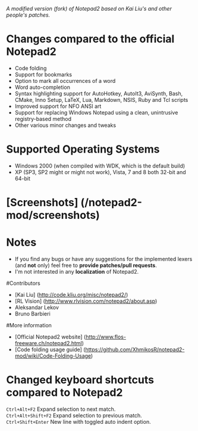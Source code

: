 _A modified version (fork) of Notepad2 based on Kai Liu's and other people's patches._

# Changes compared to the official Notepad2

* Code folding
* Support for bookmarks
* Option to mark all occurrences of a word
* Word auto-completion
* Syntax highlighting support for AutoHotkey, AutoIt3, AviSynth, Bash, CMake, Inno Setup, LaTeX, Lua, Markdown, NSIS, Ruby and Tcl scripts
* Improved support for NFO ANSI art
* Support for replacing Windows Notepad using a clean, unintrusive registry-based method
* Other various minor changes and tweaks


# Supported Operating Systems
* Windows 2000 (when compiled with WDK, which is the default build)
* XP (SP3, SP2 might or might not work), Vista, 7 and 8 both 32-bit and 64-bit


# [Screenshots] (/notepad2-mod/screenshots)


# Notes
* If you find any bugs or have any suggestions for the implemented lexers (and **not** only) feel free to **provide patches/pull requests**.
* I'm not interested in any **localization** of Notepad2.

#Contributors
* [Kai Liu] (http://code.kliu.org/misc/notepad2/)
* [RL Vision] (http://www.rlvision.com/notepad2/about.asp)
* Aleksandar Lekov
* Bruno Barbieri

#More information
* [Official Notepad2 website] (http://www.flos-freeware.ch/notepad2.html)
* [Code folding usage guide] (https://github.com/XhmikosR/notepad2-mod/wiki/Code-Folding-Usage)

# Changed keyboard shortcuts compared to Notepad2
`Ctrl+Alt+F2`         Expand selection to next match.  
`Ctrl+Alt+Shift+F2`   Expand selection to previous match.  
`Ctrl+Shift+Enter`    New line with toggled auto indent option.  
